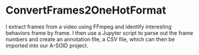 # ConvertFrames2OneHotFormat
I extract frames from a video using FFmpeg and identify interesting behaviors frame by frame. I then use a Jupyter script to parse out the frame numbers and create an annotation file, a CSV file, which can then be imported into our A-SOID project.
